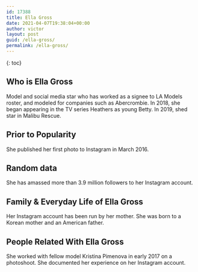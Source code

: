 ```yaml
---
id: 17388
title: Ella Gross
date: 2021-04-07T19:38:04+00:00
author: victor
layout: post
guid: /ella-gross/
permalink: /ella-gross/
---
```



{: toc}


## Who is Ella Gross



Model and social media star who has worked as a signee to LA Models roster, and modeled for companies such as Abercrombie. In 2018, she began appearing in the TV series Heathers as young Betty. In 2019, shed star in Malibu Rescue.

                
                
                
## Prior to Popularity



She published her first photo to Instagram in March 2016.

                
                
                
## Random data



She has amassed more than 3.9 million followers to her Instagram account. 

                
                
                
## Family & Everyday Life of Ella Gross



Her Instagram account has been run by her mother. She was born to a Korean mother and an American father.

                
                
                
## People Related With Ella Gross



She worked with fellow model Kristina Pimenova in early 2017 on a photoshoot. She documented her experience on her Instagram account.

                
              
            
          
          
          